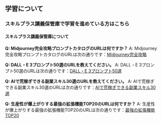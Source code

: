 ## 学習について
### スキルプラス講義保管庫で学習を進めている方はこちら
#### スキルプラス講義保管庫について

**Q: Midjourney完全攻略プロンプトカタログのURLは何ですか？**
A: Midjourney完全攻略プロンプトカタログのURLは次の通りです：[Midjourney完全攻略](https://www.notion.so/addness/Midjourney-400-9014d6070e124f1da8e67d823be11d1d)

**Q: DALL・E 3プロンプト50選のURLを教えてください。**
A: DALL・E 3プロンプト50選のURLは次の通りです：[DALL・E 3プロンプト50選](https://www.notion.so/addness/DALL-E-3-50-41d898f445a04fd680cb0e553862fe31)

**Q: AIで荒稼ぎできる副業スキル30選のURLを教えてください。**
A: AIで荒稼ぎできる副業スキル30選のURLは次の通りです：[AIで荒稼ぎできる副業スキル30選](https://www.notion.so/addness/AI-30-9e0bd9e8ea344383b715f7054e93e6bd)

**Q: 生産性が爆上がりする最強の拡張機能TOP20のURLは何ですか？**
A: 生産性が爆上がりする最強の拡張機能TOP20のURLは次の通りです：[最強の拡張機能TOP20](https://www.notion.so/addness/TOP20-1f60aa17d23d417ea03b7fcf74789943)
